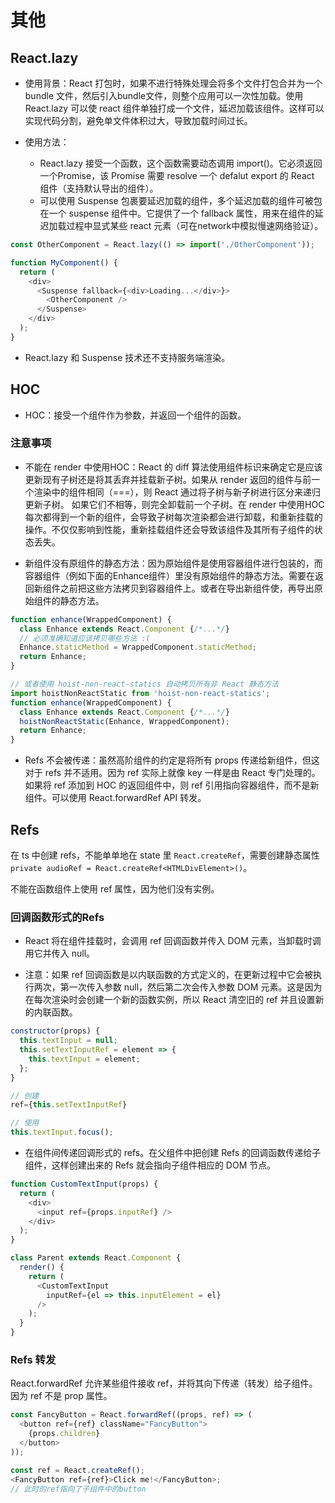 # 其他

## React.lazy

- 使用背景：React 打包时，如果不进行特殊处理会将多个文件打包合并为一个 bundle 文件，然后引入bundle文件，则整个应用可以一次性加载。使用 React.lazy 可以使 react 组件单独打成一个文件，延迟加载该组件。这样可以实现代码分割，避免单文件体积过大，导致加载时间过长。

- 使用方法：
  - React.lazy 接受一个函数，这个函数需要动态调用 import()。它必须返回一个Promise，该 Promise 需要 resolve 一个 defalut export 的 React 组件（支持默认导出的组件）。
  - 可以使用 Suspense 包裹要延迟加载的组件，多个延迟加载的组件可被包在一个 suspense 组件中。它提供了一个 fallback 属性，用来在组件的延迟加载过程中显式某些 react 元素（可在network中模拟慢速网络验证）。

```js
const OtherComponent = React.lazy(() => import('./OtherComponent'));

function MyComponent() {
  return (
    <div>
      <Suspense fallback={<div>Loading...</div>}>
        <OtherComponent />
      </Suspense>
    </div>
  );
}
```

- React.lazy 和 Suspense 技术还不支持服务端渲染。


## HOC

- HOC：接受一个组件作为参数，并返回一个组件的函数。

### 注意事项
- 不能在 render 中使用HOC：React 的 diff 算法使用组件标识来确定它是应该更新现有子树还是将其丢弃并挂载新子树。如果从 render 返回的组件与前一个渲染中的组件相同（===），则 React 通过将子树与新子树进行区分来递归更新子树。 如果它们不相等，则完全卸载前一个子树。在 render 中使用HOC每次都得到一个新的组件，会导致子树每次渲染都会进行卸载，和重新挂载的操作。不仅仅影响到性能，重新挂载组件还会导致该组件及其所有子组件的状态丢失。

- 新组件没有原组件的静态方法：因为原始组件是使用容器组件进行包装的，而容器组件（例如下面的Enhance组件）里没有原始组件的静态方法。需要在返回新组件之前把这些方法拷贝到容器组件上。或者在导出新组件使，再导出原始组件的静态方法。

```js
function enhance(WrappedComponent) {
  class Enhance extends React.Component {/*...*/}
  // 必须准确知道应该拷贝哪些方法 :(
  Enhance.staticMethod = WrappedComponent.staticMethod;
  return Enhance;
}

// 或者使用 hoist-non-react-statics 自动拷贝所有非 React 静态方法
import hoistNonReactStatic from 'hoist-non-react-statics';
function enhance(WrappedComponent) {
  class Enhance extends React.Component {/*...*/}
  hoistNonReactStatic(Enhance, WrappedComponent);
  return Enhance;
}
```

- Refs 不会被传递：虽然高阶组件的约定是将所有 props 传递给新组件，但这对于 refs 并不适用。因为 ref 实际上就像 key 一样是由 React 专门处理的。如果将 ref 添加到 HOC 的返回组件中，则 ref 引用指向容器组件，而不是新组件。可以使用 React.forwardRef API 转发。

## Refs

在 ts 中创建 refs，不能单单地在 state 里 `React.createRef`，需要创建静态属性 `private audioRef = React.createRef<HTMLDivElement>()`。

不能在函数组件上使用 ref 属性，因为他们没有实例。

### 回调函数形式的Refs

- React 将在组件挂载时，会调用 ref 回调函数并传入 DOM 元素，当卸载时调用它并传入 null。

- 注意：如果 ref 回调函数是以内联函数的方式定义的，在更新过程中它会被执行两次，第一次传入参数 null，然后第二次会传入参数 DOM 元素。这是因为在每次渲染时会创建一个新的函数实例，所以 React 清空旧的 ref 并且设置新的内联函数。

```js
constructor(props) {
  this.textInput = null;
  this.setTextInputRef = element => {
    this.textInput = element;
  };
}

// 创建
ref={this.setTextInputRef}

// 使用
this.textInput.focus();
```

- 在组件间传递回调形式的 refs。在父组件中把创建 Refs 的回调函数传递给子组件，这样创建出来的 Refs 就会指向子组件相应的 DOM 节点。

```js
function CustomTextInput(props) {
  return (
    <div>
      <input ref={props.inputRef} />
    </div>
  );
}

class Parent extends React.Component {
  render() {
    return (
      <CustomTextInput
        inputRef={el => this.inputElement = el}
      />
    );
  }
}
```

### Refs 转发

React.forwardRef 允许某些组件接收 ref，并将其向下传递（转发）给子组件。因为 ref 不是 prop 属性。

```js
const FancyButton = React.forwardRef((props, ref) => (
  <button ref={ref} className="FancyButton">
    {props.children}
  </button>
));

const ref = React.createRef();
<FancyButton ref={ref}>Click me!</FancyButton>;
// 此时的ref指向了子组件中的button
```
